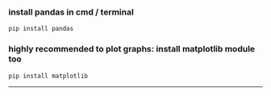 ### install pandas in cmd / terminal
`pip install pandas`
### highly recommended to plot graphs: install matplotlib module too
`pip install matplotlib`

---
